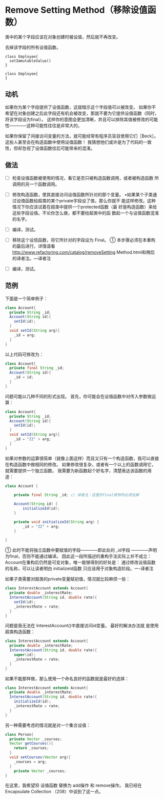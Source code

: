 # Remove Setting Method（移除设值函数）
类中的某个字段应该在对象创建时被设值，然后就不再改变。 

去掉该字段的所有设值函数。


```puml
class Employee{
  setImmutableValue()
}
```

```puml
class Employee{
}
```

## 动机

如果你为某个字段提供了设值函数，这就暗⽰这个字段值可以被改变。
如果你不希望在对象创建之后此字段还有机会被改变，那就不要为它提供设值函数（同时，将该字段设为final）。
这样你的意图会更加清晰，并且可以排除其值被修改的可能性————这种可能性往往是⾮常⼤的。

如果你保留了间接访问变量的⽅法，就可能经常有程序员盲⽬使⽤它们［Beck］。
这些⼈甚⾄会在构造函数中使⽤设值函数！
我猜想他们或许是为了代码的⼀致性，但却忽视了设值函数往后可能带来的混淆。

## 做法

-[ ] 检查设值函数被使⽤的情况，看它是否只被构造函数调⽤，或者被构造函数 所调⽤的另⼀个函数调⽤。
-[ ] 修改构造函数，使其直接访问设值函数所针对的那个变量。
•如果某个⼦类通过设值函数给超类的某个private宇段设了值，那么你就不 能这样修改。这种情况下你应该试着在超类中提供⼀个protected函数（最 好是构造函数）来给这些字段设值。不论你怎么做，都不要给超类中的函 数起⼀个与设值函数混淆的名字。

-[ ] 编译，测试。 
-[ ] 移除这个设信函数，将它所针对的字段设为 Final。
① 本步骤必须在本重构的最后进⾏，详情请看 http://www.refactoring.com/catalog/removeSetting
Method.html和稍后的译者注。—译者注
-[ ] 编译，测试。


## 范例

下⾯是⼀个简单例⼦：
```java
class Account{
  private String _id;
  Account(String id){
    setId(id);
  }
  void setId(String arg){
    _id = arg;
  }
}
```
以上代码可修改为：
```java
class Account{
  private final String _id;
  Account(String id){
    _id = id;
  }
}
```

问题可能以⼏种不同的形式出现。
⾸先，你可能会在设值函数中对传⼊参数做运算：
```java
class Account{
  private String _id;
  Account(String id){
    setId(id);
  }
  void setId(String arg){
    _id = "ZZ" + arg;
  }
}
```

如果对参数的运算很简单（就像上⾯这样）⽽且⼜只有⼀个构造函数，我可以直接在构造函数中做相同的修改。
如果修改很复杂，或者有⼀个以上的函数调⽤它，就需要提供⼀个独⽴函数。
我需要为新函数起个好名字，清楚表达该函数的⽤途：
```java
class Account {
    
    private final String _id; // 译者注：这里的final修饰符必须去掉

    Account(String id) {
        initializeId(id);
    }

    private void initializeId(String arg) {
        _id = "ZZ" + arg;
    }
    
}
```
① 此时不能将独⽴函数中要赋值的字段————即此处的 _id字段 ————声明为final，否则不能通过编译。
因此这⼀段所描述的重构⼿法实际上并不成⽴：
Account在重构后仍然是可变对象，唯⼀能够得到的好处是：
通过修改设值函数的名称，可以让读者明⽩ initializeId函数 只应该⽤于对象构造阶段。⼀-译者注


如果⼦类需要对超类的private变量赋初值，情况就⽐较麻烦⼀些：
```java
class InterestAccount extends Account{
  private double _interestRate;
  InterestAccount(String id, double rate){
    setId(id);
    _interestRate = rate;
  }
}
```

问题是我⽆法在 InterestAccount()中直接访问id变量。
最好的解决办法就 是使⽤超类构造函数：

```java
class InterestAccount extends Account{
  private double _interestRate;
  InterestAccount(String id, double rate){
    super(id);
    _interestRate = rate;
  }
}

```
如果不能那样做，那么使⽤⼀个命名良好的函数就是最好的选择：

```java
class InterestAccount extends Account{
  private double _interestRate;
  InterestAccount(String id, double rate){
    initializeId(id);
    _interestRate = rate;
  }
}

```
另⼀种需要考虑的情况就是对⼀个集合设值：

```java
class Person{
  private Vector _courses;
  Vector getCourses(){
    return _courses;
  }
  void setCourses(Vector arg){
    _courses = arg;
  }
    private Vector _courses;
}

```

在这⾥，我希望将 设值函数 替换为 add操作 和 remove操作。
我已经在  Encapsulate Collection （208）中谈到了这⼀点。